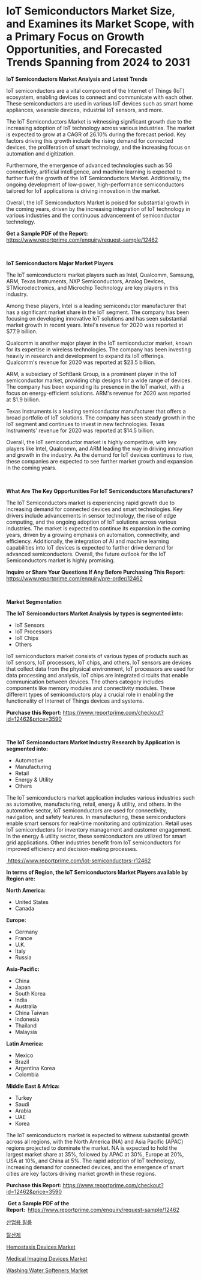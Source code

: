 <p><h1>IoT Semiconductors Market Size, and Examines its Market Scope, with a Primary Focus on Growth Opportunities, and Forecasted Trends Spanning from 2024 to 2031</h1></p><p><strong>IoT Semiconductors Market Analysis and Latest Trends</strong></p>
<p><p>IoT semiconductors are a vital component of the Internet of Things (IoT) ecosystem, enabling devices to connect and communicate with each other. These semiconductors are used in various IoT devices such as smart home appliances, wearable devices, industrial IoT sensors, and more.</p><p>The IoT Semiconductors Market is witnessing significant growth due to the increasing adoption of IoT technology across various industries. The market is expected to grow at a CAGR of 26.10% during the forecast period. Key factors driving this growth include the rising demand for connected devices, the proliferation of smart technology, and the increasing focus on automation and digitization.</p><p>Furthermore, the emergence of advanced technologies such as 5G connectivity, artificial intelligence, and machine learning is expected to further fuel the growth of the IoT Semiconductors Market. Additionally, the ongoing development of low-power, high-performance semiconductors tailored for IoT applications is driving innovation in the market.</p><p>Overall, the IoT Semiconductors Market is poised for substantial growth in the coming years, driven by the increasing integration of IoT technology in various industries and the continuous advancement of semiconductor technology.</p></p>
<p><strong>Get a Sample PDF of the Report:&nbsp;</strong> <a href="https://www.reportprime.com/enquiry/request-sample/12462">https://www.reportprime.com/enquiry/request-sample/12462</a></p>
<p>&nbsp;</p>
<p><strong>IoT Semiconductors Major Market Players</strong></p>
<p><p>The IoT semiconductors market players such as Intel, Qualcomm, Samsung, ARM, Texas Instruments, NXP Semiconductors, Analog Devices, STMicroelectronics, and Microchip Technology are key players in this industry.</p><p>Among these players, Intel is a leading semiconductor manufacturer that has a significant market share in the IoT segment. The company has been focusing on developing innovative IoT solutions and has seen substantial market growth in recent years. Intel's revenue for 2020 was reported at $77.9 billion.</p><p>Qualcomm is another major player in the IoT semiconductor market, known for its expertise in wireless technologies. The company has been investing heavily in research and development to expand its IoT offerings. Qualcomm's revenue for 2020 was reported at $23.5 billion.</p><p>ARM, a subsidiary of SoftBank Group, is a prominent player in the IoT semiconductor market, providing chip designs for a wide range of devices. The company has been expanding its presence in the IoT market, with a focus on energy-efficient solutions. ARM's revenue for 2020 was reported at $1.9 billion.</p><p>Texas Instruments is a leading semiconductor manufacturer that offers a broad portfolio of IoT solutions. The company has seen steady growth in the IoT segment and continues to invest in new technologies. Texas Instruments' revenue for 2020 was reported at $14.5 billion.</p><p>Overall, the IoT semiconductor market is highly competitive, with key players like Intel, Qualcomm, and ARM leading the way in driving innovation and growth in the industry. As the demand for IoT devices continues to rise, these companies are expected to see further market growth and expansion in the coming years.</p></p>
<p>&nbsp;</p>
<p><strong>What Are The Key Opportunities For IoT Semiconductors Manufacturers?</strong></p>
<p><p>The IoT Semiconductors market is experiencing rapid growth due to increasing demand for connected devices and smart technologies. Key drivers include advancements in sensor technology, the rise of edge computing, and the ongoing adoption of IoT solutions across various industries. The market is expected to continue its expansion in the coming years, driven by a growing emphasis on automation, connectivity, and efficiency. Additionally, the integration of AI and machine learning capabilities into IoT devices is expected to further drive demand for advanced semiconductors. Overall, the future outlook for the IoT Semiconductors market is highly promising.</p></p>
<p><strong>Inquire or Share Your Questions If Any Before Purchasing This Report:</strong> <a href="https://www.reportprime.com/enquiry/pre-order/12462">https://www.reportprime.com/enquiry/pre-order/12462</a></p>
<p>&nbsp;</p>
<p><strong>Market Segmentation</strong></p>
<p><strong>The IoT Semiconductors Market Analysis by types is segmented into:</strong></p>
<p><ul><li>IoT Sensors</li><li>IoT Processors</li><li>IoT Chips</li><li>Others</li></ul></p>
<p><p>IoT semiconductors market consists of various types of products such as IoT sensors, IoT processors, IoT chips, and others. IoT sensors are devices that collect data from the physical environment, IoT processors are used for data processing and analysis, IoT chips are integrated circuits that enable communication between devices. The others category includes components like memory modules and connectivity modules. These different types of semiconductors play a crucial role in enabling the functionality of Internet of Things devices and systems.</p></p>
<p><strong>Purchase this Report:&nbsp;</strong><a href="https://www.reportprime.com/checkout?id=12462&price=3590">https://www.reportprime.com/checkout?id=12462&price=3590</a></p>
<p>&nbsp;</p>
<p><strong>The IoT Semiconductors Market Industry Research by Application is segmented into:</strong></p>
<p><ul><li>Automotive</li><li>Manufacturing</li><li>Retail</li><li>Energy & Utility</li><li>Others</li></ul></p>
<p><p>The IoT semiconductors market application includes various industries such as automotive, manufacturing, retail, energy & utility, and others. In the automotive sector, IoT semiconductors are used for connectivity, navigation, and safety features. In manufacturing, these semiconductors enable smart sensors for real-time monitoring and optimization. Retail uses IoT semiconductors for inventory management and customer engagement. In the energy & utility sector, these semiconductors are utilized for smart grid applications. Other industries benefit from IoT semiconductors for improved efficiency and decision-making processes.</p></p>
<p><a href="https://www.reportprime.com/iot-semiconductors-r12462">&nbsp;https://www.reportprime.com/iot-semiconductors-r12462</a></p>
<p><strong>In terms of Region, the IoT Semiconductors Market Players available by Region are:</strong></p>
<p>
    <p> <strong> North America: </strong>
        <ul>
            <li>United States</li>
            <li>Canada</li>
        </ul>
        </p> 
    <p> <strong> Europe: </strong>
        <ul>
            <li>Germany</li>
            <li>France</li>
            <li>U.K.</li>
            <li>Italy</li>
            <li>Russia</li>
        </ul>
        </p> 
    <p> <strong> Asia-Pacific: </strong>
        <ul>
            <li>China</li>
            <li>Japan</li>
            <li>South Korea</li>
            <li>India</li>
            <li>Australia</li>
            <li>China Taiwan</li>
            <li>Indonesia</li>
            <li>Thailand</li>
            <li>Malaysia</li>
        </ul>
        </p> 
    <p> <strong> Latin America: </strong>
        <ul>
            <li>Mexico</li>
            <li>Brazil</li>
            <li>Argentina Korea</li>
            <li>Colombia</li>
        </ul>
        </p> 
    <p> <strong> Middle East & Africa: </strong>
        <ul>
            <li>Turkey</li>
            <li>Saudi</li>
            <li>Arabia</li>
            <li>UAE</li>
            <li>Korea</li>
        </ul>
    </p>
    </p>
<p><p>The IoT semiconductors market is expected to witness substantial growth across all regions, with the North America (NA) and Asia Pacific (APAC) regions projected to dominate the market. NA is expected to hold the largest market share at 35%, followed by APAC at 30%, Europe at 20%, USA at 10%, and China at 5%. The rapid adoption of IoT technology, increasing demand for connected devices, and the emergence of smart cities are key factors driving market growth in these regions.</p></p>
<p><strong>Purchase this Report: </strong><a href="https://www.reportprime.com/checkout?id=12462&price=3590">https://www.reportprime.com/checkout?id=12462&price=3590</a></p>
<p>&nbsp;<strong>Get a Sample PDF of the Report:&nbsp;&nbsp;</strong><a href="https://www.reportprime.com/enquiry/request-sample/12462">https://www.reportprime.com/enquiry/request-sample/12462</a></p>
<p><strong></strong></p>
<p><p><a href="https://medium.com/@louiealtenwerth/2024%EB%85%84%EB%B6%80%ED%84%B0-2031%EB%85%84%EA%B9%8C%EC%A7%80%EC%9D%98-%EC%82%B0%EC%97%85-%EC%98%81%ED%99%94-%EC%8B%9C%EC%9E%A5-%EC%A0%84%EB%A7%9D%EA%B3%BC-%EC%98%88%EC%B8%A1-5c36780b8fb8">산업용 필름</a></p><p><a href="https://medium.com/@louiealtenwerth/2024%EB%85%84%EB%B6%80%ED%84%B0-2031%EB%85%84%EA%B9%8C%EC%A7%80%EC%9D%98-%EA%B8%80%EB%A1%9C%EB%B2%8C-%EC%A0%84%EB%A7%9D%EA%B3%BC-%EB%AF%B8%EB%9E%98-%EC%A0%84%EB%A7%9D%EC%97%90%EC%84%9C%EC%9D%98-%EC%82%B0%EC%86%8C%EC%A0%9C%EA%B1%B0%EC%A0%9C-%EC%8B%9C%EC%9E%A5%EC%9D%98-%EC%8B%A0%ED%9D%A5-%ED%8A%B8%EB%A0%8C%EB%93%9C-7655cbafab56">탈산제</a></p><p><a href="https://issuu.com/reportprime-2/docs/hemostasis-devices-market-size-2030.pptx">Hemostasis Devices Market</a></p><p><a href="https://issuu.com/reportprime-2/docs/medical-imaging-devices-market-size-2030.pptx">Medical Imaging Devices Market</a></p><p><a href="https://medium.com/@juliacreed22024/global-washing-water-softeners-market-status-2024-2031-and-forecast-by-region-product-end-9ea03c33026b">Washing Water Softeners Market</a></p></p>